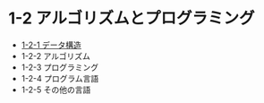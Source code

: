 # 1-2 アルゴリズムとプログラミング

- [1-2-1 データ構造](1-2-1データ構造.md)
- 1-2-2 アルゴリズム
- 1-2-3 プログラミング
- 1-2-4 プログラム言語
- 1-2-5 その他の言語
